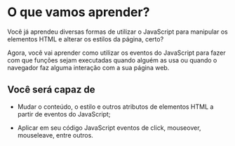 # O que vamos aprender?

Você já aprendeu diversas formas de utilizar o JavaScript para manipular os elementos HTML e alterar os estilos da página, certo?

Agora, você vai aprender como utilizar os eventos do JavaScript para fazer com que funções sejam executadas quando alguém as usa ou quando o navegador faz alguma interação com a sua página web.

## Você será capaz de

- Mudar o conteúdo, o estilo e outros atributos de elementos HTML a partir de eventos do JavaScript;

- Aplicar em seu código JavaScript eventos de click, mouseover, mouseleave, entre outros.
